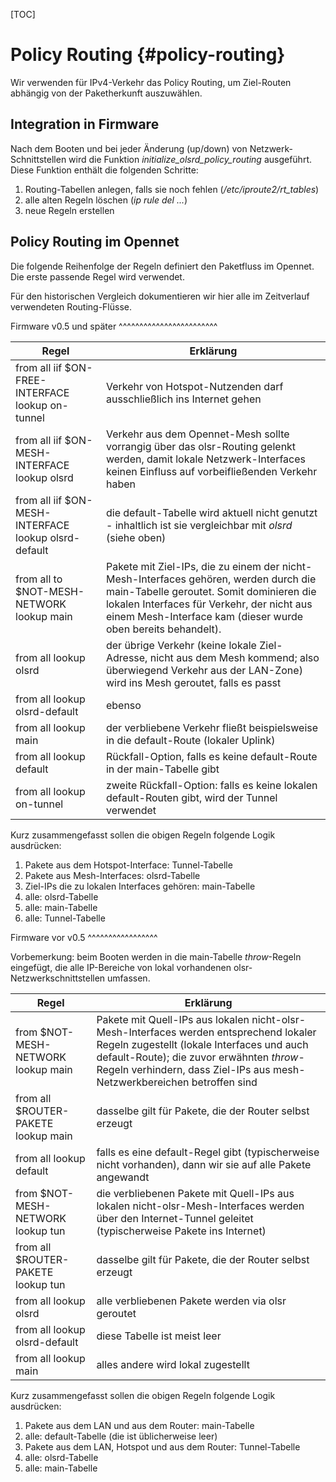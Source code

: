 [TOC]

Policy Routing {#policy-routing}
==============

Wir verwenden für IPv4-Verkehr das Policy Routing, um Ziel-Routen abhängig von der Paketherkunft auszuwählen.


Integration in Firmware
-----------------------

Nach dem Booten und bei jeder Änderung (up/down) von Netzwerk-Schnittstellen wird die Funktion *initialize_olsrd_policy_routing* ausgeführt. Diese Funktion enthält die folgenden Schritte:

1. Routing-Tabellen anlegen, falls sie noch fehlen (*/etc/iproute2/rt_tables*)
2. alle alten Regeln löschen (*ip rule del ...*)
3. neue Regeln erstellen


Policy Routing im Opennet
-------------------------

Die folgende Reihenfolge der Regeln definiert den Paketfluss im Opennet. Die erste passende Regel wird verwendet.

Für den historischen Vergleich dokumentieren wir hier alle im Zeitverlauf verwendeten Routing-Flüsse.


Firmware v0.5 und später
^^^^^^^^^^^^^^^^^^^^^^^^

Regel                                                | Erklärung
---------------------------------------------------- | ----------
from all iif $ON-FREE-INTERFACE lookup on-tunnel     | Verkehr von Hotspot-Nutzenden darf ausschließlich ins Internet gehen
from all iif $ON-MESH-INTERFACE lookup olsrd         | Verkehr aus dem Opennet-Mesh sollte vorrangig über das olsr-Routing gelenkt werden, damit lokale Netzwerk-Interfaces keinen Einfluss auf vorbeifließenden Verkehr haben
from all iif $ON-MESH-INTERFACE lookup olsrd-default | die default-Tabelle wird aktuell nicht genutzt - inhaltlich ist sie vergleichbar mit *olsrd* (siehe oben)
from all to $NOT-MESH-NETWORK lookup main            | Pakete mit Ziel-IPs, die zu einem der nicht-Mesh-Interfaces gehören, werden durch die main-Tabelle geroutet. Somit dominieren die lokalen Interfaces für Verkehr, der nicht aus einem Mesh-Interface kam (dieser wurde oben bereits behandelt).
from all lookup olsrd                                | der übrige Verkehr (keine lokale Ziel-Adresse, nicht aus dem Mesh kommend; also überwiegend Verkehr aus der LAN-Zone) wird ins Mesh geroutet, falls es passt
from all lookup olsrd-default                        | ebenso
from all lookup main                                 | der verbliebene Verkehr fließt beispielsweise in die default-Route (lokaler Uplink)
from all lookup default                              | Rückfall-Option, falls es keine default-Route in der main-Tabelle gibt
from all lookup on-tunnel                            | zweite Rückfall-Option: falls es keine lokalen default-Routen gibt, wird der Tunnel verwendet

Kurz zusammengefasst sollen die obigen Regeln folgende Logik ausdrücken:
1. Pakete aus dem Hotspot-Interface: Tunnel-Tabelle
2. Pakete aus Mesh-Interfaces: olsrd-Tabelle
3. Ziel-IPs die zu lokalen Interfaces gehören: main-Tabelle
4. alle: olsrd-Tabelle
5. alle: main-Tabelle
6. alle: Tunnel-Tabelle


Firmware vor v0.5
^^^^^^^^^^^^^^^^^

Vorbemerkung: beim Booten werden in die main-Tabelle *throw*-Regeln eingefügt, die alle IP-Bereiche von lokal vorhandenen olsr-Netzwerkschnittstellen umfassen.

Regel                                                | Erklärung
---------------------------------------------------- | ----------
from $NOT-MESH-NETWORK lookup main                   | Pakete mit Quell-IPs aus lokalen nicht-olsr-Mesh-Interfaces werden entsprechend lokaler Regeln zugestellt (lokale Interfaces und auch default-Route); die zuvor erwähnten *throw*-Regeln verhindern, dass Ziel-IPs aus mesh-Netzwerkbereichen betroffen sind
from all $ROUTER-PAKETE lookup main                  | dasselbe gilt für Pakete, die der Router selbst erzeugt
from all lookup default                              | falls es eine default-Regel gibt (typischerweise nicht vorhanden), dann wir sie auf alle Pakete angewandt
from $NOT-MESH-NETWORK lookup tun                    | die verbliebenen Pakete mit Quell-IPs aus lokalen nicht-olsr-Mesh-Interfaces werden über den Internet-Tunnel geleitet (typischerweise Pakete ins Internet)
from all $ROUTER-PAKETE lookup tun                   | dasselbe gilt für Pakete, die der Router selbst erzeugt
from all lookup olsrd                                | alle verbliebenen Pakete werden via olsr geroutet
from all lookup olsrd-default                        | diese Tabelle ist meist leer
from all lookup main                                 | alles andere wird lokal zugestellt

Kurz zusammengefasst sollen die obigen Regeln folgende Logik ausdrücken:
1. Pakete aus dem LAN und aus dem Router: main-Tabelle
2. alle: default-Tabelle (die ist üblicherweise leer)
3. Pakete aus dem LAN, Hotspot und aus dem Router: Tunnel-Tabelle
4. alle: olsrd-Tabelle
5. alle: main-Tabelle
